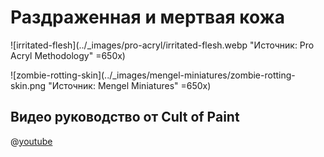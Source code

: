 # Раздраженная и мертвая кожа

![irritated-flesh](../_images/pro-acryl/irritated-flesh.webp "Источник: Pro Acryl Methodology" =650x)

![zombie-rotting-skin](../_images/mengel-miniatures/zombie-rotting-skin.png "Источник: Mengel Miniatures" =650x)

## Видео руководство от Cult of Paint

@[youtube](https://youtu.be/MMpGLH6jGg0?si=wTxhTi2kebkQiTfn)
